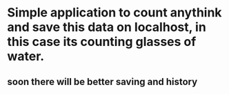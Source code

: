 # Simple application to count anythink and save this data on localhost, in this case its counting glasses of water.

## soon there will be better saving and history